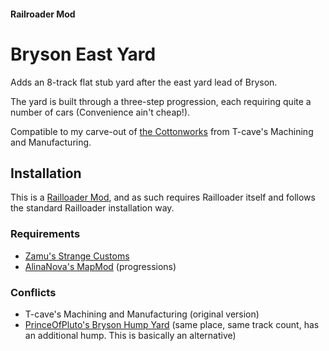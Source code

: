 #### Railroader Mod
# Bryson East Yard

Adds an 8-track flat stub yard after the east yard lead of Bryson.

The yard is built through a three-step progression, each requiring quite a number of cars (Convenience ain't cheap!).

Compatible to my carve-out of [the Cottonworks](https://github.com/Leif-The-Head/T-cave-s-Cottonworks) from T-cave's Machining and Manufacturing.

## Installation
This is a [Railloader Mod](https://railroader.stelltis.ch/), and as such requires Railloader itself and follows the standard Railloader installation way.

### Requirements
- [Zamu's Strange Customs](https://railroader.stelltis.ch/mods/strange-customs)
- [AlinaNova's MapMod](https://railroader.alinanova.dev/) (progressions)

### Conflicts
- T-cave's Machining and Manufacturing (original version)
- [PrinceOfPluto's Bryson Hump Yard](https://www.nexusmods.com/railroader/mods/120/) (same place, same track count, has an additional hump. This is basically an alternative)
